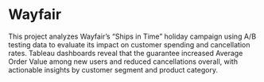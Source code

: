 # Wayfair
This project analyzes Wayfair’s “Ships in Time” holiday campaign using A/B testing data to evaluate its impact on customer spending and cancellation rates. Tableau dashboards reveal that the guarantee increased Average Order Value among new users and reduced cancellations overall, with actionable insights by customer segment and product category.
